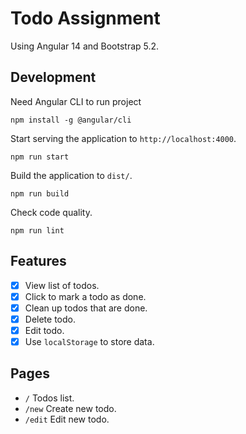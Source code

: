 # Todo Assignment

Using Angular 14 and Bootstrap 5.2.

## Development
Need Angular CLI to run project

```
npm install -g @angular/cli
```

Start serving the application to `http://localhost:4000`.

```
npm run start
```

Build the application to `dist/`.

```
npm run build
```

Check code quality.

```
npm run lint
```

## Features

- [x] View list of todos.
- [x] Click to mark a todo as done.
- [x] Clean up todos that are done.
- [x] Delete todo.
- [x] Edit todo.
- [x] Use `localStorage` to store data.

## Pages

- `/` Todos list.
- `/new` Create new todo.
- `/edit` Edit new todo.

